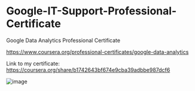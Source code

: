 # Google-IT-Support-Professional-Certificate

Google Data Analytics Professional Certificate

https://www.coursera.org/professional-certificates/google-data-analytics

Link to my certificate:
https://coursera.org/share/b1742643bf674e9cba39adbbe987dcf6

![image](https://user-images.githubusercontent.com/98630446/155992619-7a4f2e6c-72dd-4ddc-b065-8f04cf6625c7.png)
